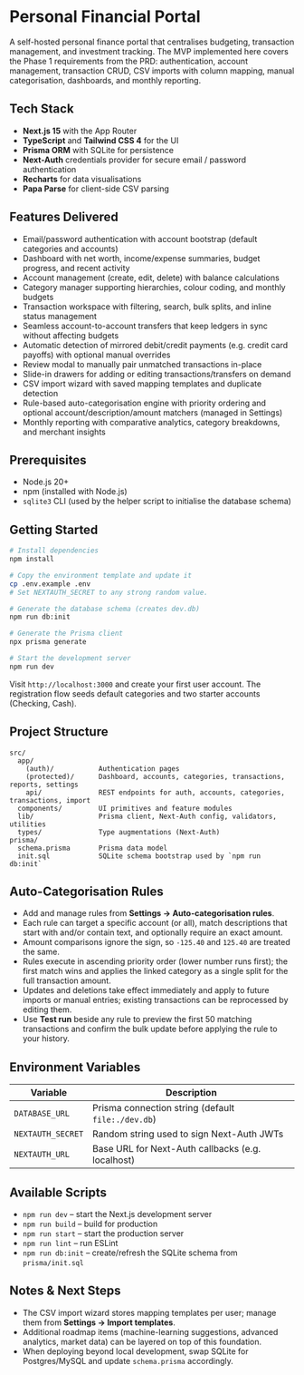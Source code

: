 # Personal Financial Portal

A self-hosted personal finance portal that centralises budgeting, transaction management, and investment tracking. The MVP implemented here covers the Phase 1 requirements from the PRD: authentication, account management, transaction CRUD, CSV imports with column mapping, manual categorisation, dashboards, and monthly reporting.

## Tech Stack

- **Next.js 15** with the App Router
- **TypeScript** and **Tailwind CSS 4** for the UI
- **Prisma ORM** with SQLite for persistence
- **Next-Auth** credentials provider for secure email / password authentication
- **Recharts** for data visualisations
- **Papa Parse** for client-side CSV parsing

## Features Delivered

- Email/password authentication with account bootstrap (default categories and accounts)
- Dashboard with net worth, income/expense summaries, budget progress, and recent activity
- Account management (create, edit, delete) with balance calculations
- Category manager supporting hierarchies, colour coding, and monthly budgets
- Transaction workspace with filtering, search, bulk splits, and inline status management
- Seamless account-to-account transfers that keep ledgers in sync without affecting budgets
- Automatic detection of mirrored debit/credit payments (e.g. credit card payoffs) with optional manual overrides
- Review modal to manually pair unmatched transactions in-place
- Slide-in drawers for adding or editing transactions/transfers on demand
- CSV import wizard with saved mapping templates and duplicate detection
- Rule-based auto-categorisation engine with priority ordering and optional account/description/amount matchers (managed in Settings)
- Monthly reporting with comparative analytics, category breakdowns, and merchant insights

## Prerequisites

- Node.js 20+
- npm (installed with Node.js)
- `sqlite3` CLI (used by the helper script to initialise the database schema)

## Getting Started

```bash
# Install dependencies
npm install

# Copy the environment template and update it
cp .env.example .env
# Set NEXTAUTH_SECRET to any strong random value.

# Generate the database schema (creates dev.db)
npm run db:init

# Generate the Prisma client
npx prisma generate

# Start the development server
npm run dev
```

Visit `http://localhost:3000` and create your first user account. The registration flow seeds default categories and two starter accounts (Checking, Cash).

## Project Structure

```text
src/
  app/
    (auth)/           Authentication pages
    (protected)/      Dashboard, accounts, categories, transactions, reports, settings
    api/              REST endpoints for auth, accounts, categories, transactions, import
  components/         UI primitives and feature modules
  lib/                Prisma client, Next-Auth config, validators, utilities
  types/              Type augmentations (Next-Auth)
prisma/
  schema.prisma       Prisma data model
  init.sql            SQLite schema bootstrap used by `npm run db:init`
```

## Auto-Categorisation Rules

- Add and manage rules from **Settings → Auto-categorisation rules**.
- Each rule can target a specific account (or all), match descriptions that start with and/or contain text, and optionally require an exact amount.
- Amount comparisons ignore the sign, so `-125.40` and `125.40` are treated the same.
- Rules execute in ascending priority order (lower number runs first); the first match wins and applies the linked category as a single split for the full transaction amount.
- Updates and deletions take effect immediately and apply to future imports or manual entries; existing transactions can be reprocessed by editing them.
- Use **Test run** beside any rule to preview the first 50 matching transactions and confirm the bulk update before applying the rule to your history.

## Environment Variables

| Variable         | Description                                      |
| ---------------- | ------------------------------------------------ |
| `DATABASE_URL`   | Prisma connection string (default `file:./dev.db`) |
| `NEXTAUTH_SECRET`| Random string used to sign Next-Auth JWTs         |
| `NEXTAUTH_URL`   | Base URL for Next-Auth callbacks (e.g. localhost) |

## Available Scripts

- `npm run dev` – start the Next.js development server
- `npm run build` – build for production
- `npm run start` – start the production server
- `npm run lint` – run ESLint
- `npm run db:init` – create/refresh the SQLite schema from `prisma/init.sql`

## Notes & Next Steps

- The CSV import wizard stores mapping templates per user; manage them from **Settings → Import templates**.
- Additional roadmap items (machine-learning suggestions, advanced analytics, market data) can be layered on top of this foundation.
- When deploying beyond local development, swap SQLite for Postgres/MySQL and update `schema.prisma` accordingly.
